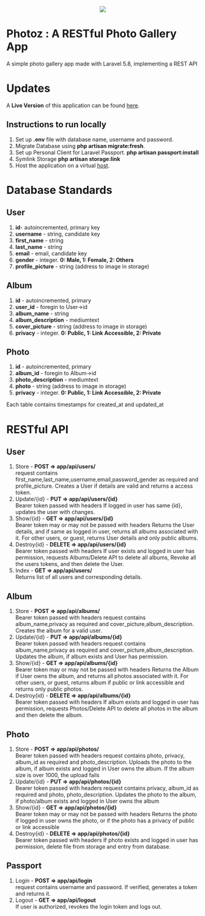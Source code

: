 <p align="center"><img src="https://laravel.com/assets/img/components/logo-laravel.svg"></p>


# Photoz : A RESTful Photo Gallery App
A simple photo gallery app made with Laravel 5.8, implementing a REST API

# Updates
A <strong>Live Version</strong> of this application can be found <a href='https://photozbytrijeet.000webhostapp.com'>here<a>.


## Instructions to run locally
1. Set up <strong>.env</strong> file with database name, username and password.
2. Migrate Database using <strong>php artisan migrate:fresh</strong>.
3. Set up Personal Client for Laravel Passport. <strong>php artisan passport:install </strong>
4. Symlink Storage <strong>php artisan storage:link</strong>
5. Host the application on a virtual <a href='https://weblizar.com/blog/how-setup-virtual-host-for-laravel-xampp-wamp/'>host<a>.


# Database Standards

## User
1. <strong>id</strong>- autoincremented, primary key
2. <strong>username</strong> - string, candidate key
3. <strong>first_name</strong> - string
4. <strong>last_name</strong> - string
5. <strong>email</strong> - email, candidate key
6. <strong>gender</strong> - integer. <strong>0: Male, 1: Female, 2: Others</strong>
7. <strong>profile_picture</strong> - string (address to image in storage)

## Album
1. <strong>id</strong> - autoincremented, primary
2. <strong>user_id</strong> - foregin to User->id
3. <strong>album_name</strong> - string
4. <strong>album_description</strong> - mediumtext
5. <strong>cover_picture</strong> - string (address to image in storage)
6. <strong>privacy</strong> - integer. <strong>0: Public, 1: Link Accessible, 2: Private</strong>

## Photo
1. <strong>id</strong> - autoincremented, primary
2. <strong>album_id</strong> - foregin to Album->id
3. <strong>photo_description</strong> - mediumtext
4. <strong>photo</strong> - string (address to image in storage)
5. <strong>privacy</strong> - integer. <strong>0: Public, 1: Link Accessible, 2: Private</strong>

Each table contains timestamps for created_at and updated_at


# RESTful API

## User

1. Store - <strong> POST => app/api/users/ </strong>  <br>
    request contains first_name,last_name,username,email,password_gender as required and profile_picture.
    Creates a User if details are valid and returns a access token.
2. Update/{id} - <strong> PUT => app/api/users/{id} </strong>  <br>
    Bearer token passed with headers
    If logged in user has same {id}, updates the user with changes.
3. Show/{id} - <strong> GET => app/api/users/{id}</strong>  <br>
    Bearer token may or may not be passed with headers
    Returns the User details, and if same as logged in user, returns all albums associated with it.
    For other users, or guest, returns User details and only public albums.
4. Destroy{id} - <strong> DELETE => app/api/users/{id}</strong>  <br>
    Bearer token passed with headers
    If user exists and logged in user has permission, requests Albums/Delete API to delete all albums, Revoke all the users tokens, and then delete the User. 
5. Index - <strong>GET => app/api/users/</strong>  <br>
    Returns list of all users and corresponding details.

## Album

1. Store - <strong> POST => app/api/albums/ </strong>  <br>
    Bearer token passed with headers
    request contains album_name,privacy as required and cover_picture,album_description.
    Creates the album for a valid user.
2. Update/{id} - <strong> PUT => app/api/albums/{id} </strong>  <br>
    Bearer token passed with headers
    request contains album_name,privacy as required and cover_picture,album_description.
    Updates the album, if album exists and User has permission.
3. Show/{id} - <strong> GET => app/api/albums/{id} </strong>  <br>
    Bearer token may or may not be passed with headers
    Returns the Album if User owns the album, and returns all photos associated with it.
    For other users, or guest, returns album if public or link accessible and returns only public photos.
4. Destroy{id} - <strong> DELETE => app/api/albums/{id} </strong>  <br>
    Bearer token passed with headers
    If album exists and logged in user has permission, requests Photos/Delete API to delete all photos in the album and then delete the album. 


## Photo

1. Store - <strong> POST => app/api/photos/ </strong>  <br>
    Bearer token passed with headers
    request contains photo, privacy, album_id as required and photo_description.
    Uploads the photo to the album, if album exists and logged in User owns the album.
    If the album size is over 1000, the upload fails
2. Update/{id} - <strong> PUT => app/api/photos/{id} </strong>  <br>
    Bearer token passed with headers
    request contains privacy, album_id as required and photo, photo_description.
    Updates the photo to the album, if photo/album exists and logged in User owns the album
3. Show/{id} - <strong> GET => app/api/photos/{id} </strong>  <br>
    Bearer token may or may not be passed with headers
    Returns the photo if logged in user owns the photo, or if the photo has a privacy of public or link accessible
4. Destroy{id} - <strong> DELETE => app/api/photos/{id} </strong>  <br>
    Bearer token passed with headers
    If photo exists and logged in user has permission, delete file from storage and entry from database.
    
## Passport
1. Login - <strong>POST => app/api/login </strong>  <br>
    request contains username and password.
    If verified, generates a token and returns it.
2. Logout - <strong>GET => app/api/logout </strong>  <br>
    If user is authorized, revokes the login token and logs out.
